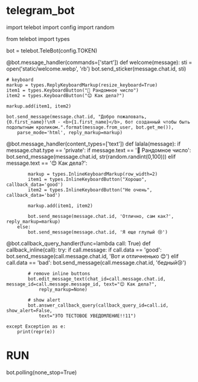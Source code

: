 # telegram_bot
import telebot
import config
import random

from telebot import types

bot = telebot.TeleBot(config.TOKEN)

@bot.message_handler(commands=['start'])
def welcome(message):
	sti = open('static/welcome.webp', 'rb')
	bot.send_sticker(message.chat.id, sti)

	# keyboard
	markup = types.ReplyKeyboardMarkup(resize_keyboard=True)
	item1 = types.KeyboardButton("🎲 Рандомное число")
	item2 = types.KeyboardButton("😊 Как дела?")

	markup.add(item1, item2)

	bot.send_message(message.chat.id, "Добро пожаловать, {0.first_name}!\nЯ - <b>{1.first_name}</b>, бот созданный чтобы быть подопытным кроликом.".format(message.from_user, bot.get_me()),
		parse_mode='html', reply_markup=markup)

@bot.message_handler(content_types=['text'])
def lalala(message):
	if message.chat.type == 'private':
		if message.text == '🎲 Рандомное число':
			bot.send_message(message.chat.id, str(random.randint(0,100)))
		elif message.text == '😊 Как дела?':

			markup = types.InlineKeyboardMarkup(row_width=2)
			item1 = types.InlineKeyboardButton("Хорошо", callback_data='good')
			item2 = types.InlineKeyboardButton("Не очень", callback_data='bad')

			markup.add(item1, item2)

			bot.send_message(message.chat.id, 'Отлично, сам как?', reply_markup=markup)
		else:
			bot.send_message(message.chat.id, 'Я еще глупый 😢')

@bot.callback_query_handler(func=lambda call: True)
def callback_inline(call):
	try:
		if call.message:
			if call.data == 'good':
				bot.send_message(call.message.chat.id, 'Вот и отличненько 😊')
			elif call.data == 'bad':
				bot.send_message(call.message.chat.id, 'бедный😢')

			# remove inline buttons
			bot.edit_message_text(chat_id=call.message.chat.id, message_id=call.message.message_id, text="😊 Как дела?",
				reply_markup=None)

			# show alert
			bot.answer_callback_query(callback_query_id=call.id, show_alert=False,
				text="ЭТО ТЕСТОВОЕ УВЕДОМЛЕНИЕ!!11")

	except Exception as e:
		print(repr(e))

# RUN
bot.polling(none_stop=True)

